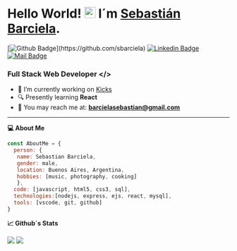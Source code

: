 # Hello World! <img src="https://user-images.githubusercontent.com/1303154/88677602-1635ba80-d120-11ea-84d8-d263ba5fc3c0.gif" width="25px" alt="hi"> I´m [Sebastián Barciela](https://www.linkedin.com/in/sebastián-barciela/). 
<!-- <a href="https://www.linkedin.com/in/sebastián-barciela/">
  <img align="left" alt="Sebastian Barciela's Linkedin" width="16px" src="https://cdn.jsdelivr.net/npm/simple-icons@v3/icons/linkedin.svg" />
</a>
<a href="mailto:barcielasebas@gmail.com">
  <img align="left" alt="Sebastian Barciela's Mail" width="16px" src="https://cdn.jsdelivr.net/npm/simple-icons@3.13.0/icons/gmail.svg" />
</a>
<a href="https://github.com/sbarciela">
  <img align="left" alt="Sebastian Barciela's Github" width="16px" src="https://cdn.jsdelivr.net/npm/simple-icons@v3/icons/github.svg" />
</a>
<br/> -->
[![Github Badge](https://img.shields.io/badge/-sbarciela-rgb(36,%2041,%2046)?style=flat&labelColor=rgb(36,%2041,%2046)&logo=github&logoColor=white)](https://github.com/sbarciela)
[![Linkedin Badge](https://img.shields.io/badge/-Sebastian-0e76a8?style=flat&labelColor=0e76a8&logo=linkedin&logoColor=white)](https://www.linkedin.com/in/sebastián-barciela/) 
[![Mail Badge](https://img.shields.io/badge/-barcielasebastian-c0392b?style=flat&labelColor=c0392b&logo=gmail&logoColor=white)](mailto:barcielasebastian@gmail.com)



### Full Stack Web Developer </>

- :floppy_disk: I’m currently working on [Kicks](https://github.com/SantiagoDiFiore/grupo_6_Zapatillas)
- :mag: Presently learning **React**
- :email: You may reach me at: **barcielasebastian@gmail.com** <br>

<hr>

**:computer: About Me**

```javascript
const AboutMe = {
  person: {
   name: Sebastian Barciela,
   gender: male,
   location: Buenos Aires, Argentina,
   hobbies: [music, photography, cooking]
   },
  code: [javascript, html5, css3, sql],
  technologies:[nodejs, express, ejs, react, mysql],
  tools: [vscode, git, github] 
}
```




**:chart_with_upwards_trend: Github´s Stats**
<p>
    <img align="center" src="https://github-readme-stats.vercel.app/api?username=sbarciela&hide=contribs,prs&theme=tokyonight&show_icons=true"/>
    <img align="center" src="https://github-readme-stats.vercel.app/api/top-langs/?username=sbarciela&layout=compact&theme=tokyonight"/>
</p>



